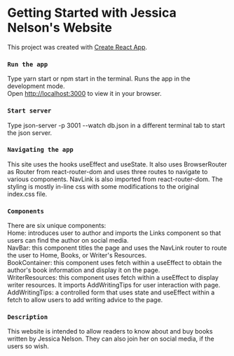 # Getting Started with Jessica Nelson's Website

This project was created with [Create React App](https://https://create-react-app.dev/).

### `Run the app`

Type yarn start or npm start in the terminal. Runs the app in the development mode.\
Open [http://localhost:3000](http://localhost:3000) to view it in your browser.

### `Start server`

Type json-server -p 3001 --watch db.json in a different terminal tab to start the json server.

### `Navigating the app`

This site uses the hooks useEffect and useState. It also uses BrowserRouter as Router from react-router-dom and uses three routes to navigate to various components. NavLink is also imported from react-router-dom. The styling is mostly in-line css with some modifications to the original 
index.css file. 

### `Components`
There are six unique components:\
Home: introduces user to author and imports the Links component so that users can find the author on social media. \
NavBar: this component titles the page and uses the NavLink router to route the user to Home, Books, or Writer's Resources.\
BookContainer: this component uses fetch within a useEffect to obtain the author's book information and display it on the page.\
WriterResources: this component uses fetch within a useEffect to display writer resources. It imports AddWritingTips for user interaction with page.\
AddWritingTips: a controlled form that uses state and useEffect within a fetch to allow users to add writing advice to the page.

### `Description`
This website is intended to allow readers to know about and buy books written by Jessica Nelson. They can also join her on social media, if the users so wish.